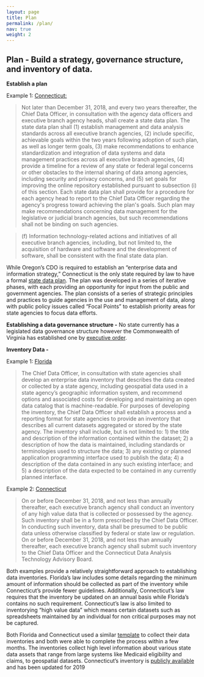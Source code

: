 ```yaml
---
layout: page
title: Plan
permalink: /plan/
nav: true
weight: 2
---
```


## Plan - Build a strategy, governance structure, and inventory of data.

**Establish a plan**
 
Example 1: [Connecticut:](https://www.cga.ct.gov/current/pub/chap_050.htm#sec_4-67p)
 
>Not later than December 31, 2018, and every two years thereafter, the Chief Data Officer, in consultation with the agency data officers and executive branch agency heads, shall create a state data plan. The state data plan shall (1) establish management and data analysis standards across all executive branch agencies, (2) include specific, achievable goals within the two years following adoption of such plan, as well as longer term goals, (3) make recommendations to enhance standardization and integration of data systems and data management practices across all executive branch agencies, (4) provide a timeline for a review of any state or federal legal concerns or other obstacles to the internal sharing of data among agencies, including security and privacy concerns, and (5) set goals for improving the online repository established pursuant to subsection (i) of this section. Each state data plan shall provide for a procedure for each agency head to report to the Chief Data Officer regarding the agency's progress toward achieving the plan's goals. Such plan may make recommendations concerning data management for the legislative or judicial branch agencies, but such recommendations shall not be binding on such agencies.
 
>(f) Information technology-related actions and initiatives of all executive branch agencies, including, but not limited to, the acquisition of hardware and software and the development of software, shall be consistent with the final state data plan.
 
While Oregon’s CDO is required to establish an “enterprise data and information strategy,” Connecticut is the only state required by law to have a formal [state data plan](https://portal.ct.gov/CTData/Content/Connecticut-State-Data-Plan). The plan was developed in a series of iterative phases, with each providing an opportunity for input from the public and government agencies. The plan consists of a series of strategic principles and practices to guide agencies in the use and management of data, along with public policy issues called “Focal Points” to establish priority areas for state agencies to focus data efforts. 
 
**Establishing a data governance structure -**
No state currently has a legislated data governance structure however the Commonwealth of Virginia has established one by [executive order](https://www.administration.virginia.gov/cdo/data-governance/).
 
**Inventory Data -** 

Example 1: [Florida](https://www.flsenate.gov/Session/Bill/2017/2500/BillText/er/PDF)
>The Chief Data Officer, in consultation with state agencies shall develop an enterprise data inventory that describes the data created or collected by a state agency, including geospatial data used in a state agency’s geographic information system, and recommend options and associated costs for developing and maintaining an open data catalog that is machine-readable. For purposes of developing the inventory, the Chief Data Officer shall establish a process and a reporting format for state agencies to provide an inventory that describes all current datasets aggregated or stored by the state agency. The inventory shall include, but is not limited to: 1) the title and description of the information contained within the dataset; 2) a description of how the data is maintained, including standards or terminologies used to structure the data; 3) any existing or planned application programming interface used to publish the data; 4) a description of the data contained in any such existing interface; and 5) a description of the data expected to be contained in any currently planned interface.
 
Example 2: [Connecticut](https://www.cga.ct.gov/current/pub/chap_050.htm#sec_4-67p)
>On or before December 31, 2018, and not less than annually thereafter, each executive branch agency shall conduct an inventory of any high value data that is collected or possessed by the agency. Such inventory shall be in a form prescribed by the Chief Data Officer. In conducting such inventory, data shall be presumed to be public data unless otherwise classified by federal or state law or regulation. On or before December 31, 2018, and not less than annually thereafter, each executive branch agency shall submit such inventory to the Chief Data Officer and the Connecticut Data Analysis Technology Advisory Board.
 
Both examples provide a relatively straightforward approach to establishing data inventories. Florida’s law includes some details regarding the minimum amount of information should be collected as part of the inventory while Connecticut’s provide fewer guidelines. Additionally, Connecticut’s law requires that the inventory be updated on an annual basis while Florida’s contains no such requirement. Connecticut’s law is also limited to inventorying “high value data” which means certain datasets such as spreadsheets maintained by an individual for non critical purposes may not be captured.
 
Both Florida and Connecticut used a similar [template](https://portal.ct.gov/-/media/CT-Data/Final-CT-Data-Catalog-Agency-Input-V10.xlsx?la=en) to collect their data inventories and both were able to complete the process within a few months. The inventories collect high level information about various state data assets that range from large systems like Medicaid eligibility and claims, to geospatial datasets. Connecticut’s inventory is [publicly available](https://data.ct.gov/browse?q=catalog&sortBy=relevance&tags=high+value+data) and has been updated for 2019
